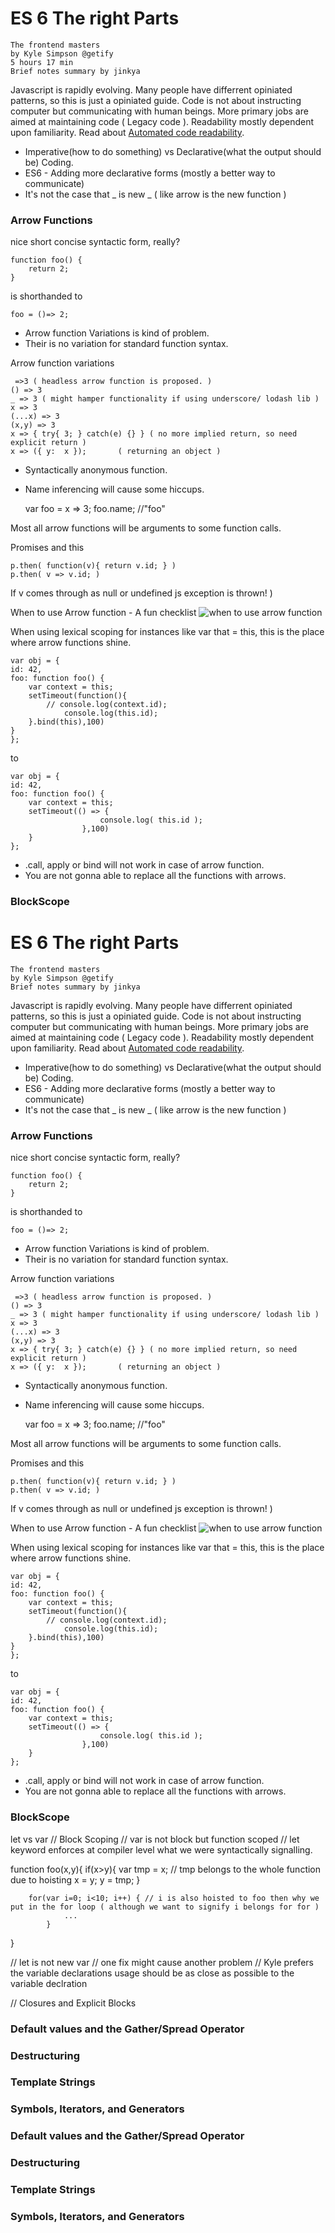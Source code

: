 

# ES 6 The right Parts
	The frontend masters
	by Kyle Simpson @getify
	5 hours 17 min
	Brief notes summary by jinkya

Javascript is rapidly evolving. Many people have differrent opiniated patterns, so this is just a opiniated guide. Code is not about instructing computer but communicating with human beings. More primary jobs are aimed at maintaining code ( Legacy code ). Readability mostly dependent upon familiarity. Read about [Automated code readability](https://web.eecs.umich.edu/~weimerw/p/weimer-tse2010-readability-preprint.pdf). 
- Imperative(how to do something) vs Declarative(what the output should be) Coding.
- ES6 - Adding more declarative forms (mostly a better way to communicate)
- It's not the case that _ is new _ ( like arrow is the new function )

### Arrow Functions
nice short concise syntactic form, really?

    function foo() {
	    return 2;
	}

is shorthanded to

    foo = ()=> 2;
    
- Arrow function Variations is kind of problem.
- Their is no variation for standard function syntax.

Arrow function variations

     =>3 ( headless arrow function is proposed. )
    () => 3 
    _ => 3 ( might hamper functionality if using underscore/ lodash lib )
    x => 3
    (...x) => 3
	(x,y) => 3 
	x => { try{ 3; } catch(e) {} } ( no more implied return, so need explicit return )
	x => ({ y:  x });		( returning an object )

- Syntactically anonymous function.
- Name inferencing will cause some hiccups.

	var foo = x => 3;
	foo.name;		//"foo"

Most all arrow functions will be arguments to some function calls.

Promises and this
	
	p.then( function(v){ return v.id; } )
	p.then( v => v.id; )
If v comes through as null or undefined js exception is thrown!
)

When to use Arrow function - A fun checklist
![when to use arrow function](https://raw.githubusercontent.com/getify/You-Dont-Know-JS/master/es6%20%26%20beyond/fig1.png)

When using lexical scoping for instances like var that = this, this is the place where arrow functions shine.

	var obj = {
	id: 42,
	foo: function foo() {
		var context = this;
		setTimeout(function(){
			// console.log(context.id);
				console.log(this.id);
		}.bind(this),100)
	}
	};

to

	var obj = {
	id: 42,
	foo: function foo() {
		var context = this;
		setTimeout(() => {
						console.log( this.id );
					},100)
		}
	};

- .call, apply or bind will not work in case of arrow function.
- You are not gonna able to replace all the functions with arrows.


### BlockScope




# ES 6 The right Parts
	The frontend masters
	by Kyle Simpson @getify
	Brief notes summary by jinkya

Javascript is rapidly evolving. Many people have differrent opiniated patterns, so this is just a opiniated guide. Code is not about instructing computer but communicating with human beings. More primary jobs are aimed at maintaining code ( Legacy code ). Readability mostly dependent upon familiarity. Read about [Automated code readability](https://web.eecs.umich.edu/~weimerw/p/weimer-tse2010-readability-preprint.pdf). 
- Imperative(how to do something) vs Declarative(what the output should be) Coding.
- ES6 - Adding more declarative forms (mostly a better way to communicate)
- It's not the case that _ is new _ ( like arrow is the new function )

### Arrow Functions
nice short concise syntactic form, really?

    function foo() {
	    return 2;
	}

is shorthanded to

    foo = ()=> 2;
    
- Arrow function Variations is kind of problem.
- Their is no variation for standard function syntax.

Arrow function variations

     =>3 ( headless arrow function is proposed. )
    () => 3 
    _ => 3 ( might hamper functionality if using underscore/ lodash lib )
    x => 3
    (...x) => 3
	(x,y) => 3 
	x => { try{ 3; } catch(e) {} } ( no more implied return, so need explicit return )
	x => ({ y:  x });		( returning an object )

- Syntactically anonymous function.
- Name inferencing will cause some hiccups.

	var foo = x => 3;
	foo.name;		//"foo"

Most all arrow functions will be arguments to some function calls.

Promises and this
	
	p.then( function(v){ return v.id; } )
	p.then( v => v.id; )
If v comes through as null or undefined js exception is thrown!
)

When to use Arrow function - A fun checklist
![when to use arrow function](https://raw.githubusercontent.com/getify/You-Dont-Know-JS/master/es6%20%26%20beyond/fig1.png)

When using lexical scoping for instances like var that = this, this is the place where arrow functions shine.

	var obj = {
	id: 42,
	foo: function foo() {
		var context = this;
		setTimeout(function(){
			// console.log(context.id);
				console.log(this.id);
		}.bind(this),100)
	}
	};

to

	var obj = {
	id: 42,
	foo: function foo() {
		var context = this;
		setTimeout(() => {
						console.log( this.id );
					},100)
		}
	};

- .call, apply or bind will not work in case of arrow function.
- You are not gonna able to replace all the functions with arrows.


### BlockScope

let vs var
// Block Scoping
// var is not block but function scoped
// let keyword enforces at compiler level what we were syntactically signalling.

function foo(x,y){
	if(x>y){
			var tmp = x;  // tmp belongs to the whole function due to hoisting
			x = y;
			y = tmp;
		 }

		for(var i=0; i<10; i++) { // i is also hoisted to foo then why we put in the for loop ( although we want to signify i belongs for for )
				...
			}
}

// let is not new var
// one fix might cause another problem
// Kyle prefers the variable declarations usage should be as close as possible to the variable declration

// Closures and Explicit Blocks


### Default values and the Gather/Spread Operator
### Destructuring
### Template Strings
### Symbols, Iterators, and Generators


### Default values and the Gather/Spread Operator
### Destructuring
### Template Strings
### Symbols, Iterators, and Generators

